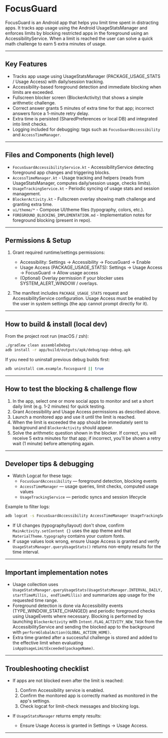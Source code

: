 # FocusGuard

FocusGuard is an Android app that helps you limit time spent in distracting apps. It tracks app usage using the Android UsageStatsManager and enforces limits by blocking restricted apps in the foreground using an AccessibilityService. When a limit is reached the user can solve a quick math challenge to earn 5 extra minutes of usage.

---

## Key Features

- Tracks app usage using UsageStatsManager (PACKAGE_USAGE_STATS / Usage Access) with daily/session tracking.
- Accessibility-based foreground detection and immediate blocking when limits are exceeded.
- Fullscreen blocker screen (BlockerActivity) that shows a simple arithmetic challenge.
- Correct answer grants 5 minutes of extra time for that app; incorrect answers force a 1-minute retry delay.
- Extra time is persisted (SharedPreferences or local DB) and integrated into limit checks.
- Logging included for debugging: tags such as `FocusGuardAccessibility` and `AccessTimeManager`.

---

## Files and Components (high level)

- `FocusGuardAccessibilityService.kt` - AccessibilityService detecting foreground app changes and triggering blocks.
- `AccessTimeManager.kt` - Usage tracking and helpers (reads from UsageStatsManager, computes daily/session usage, checks limits).
- `UsageTrackingService.kt` - Periodic syncing of usage stats and session management.
- `BlockerActivity.kt` - Fullscreen overlay showing math challenge and granting extra time.
- `ui/theme/*` - Compose UI/theme files (typography, colors, etc.).
- `FOREGROUND_BLOCKING_IMPLEMENTATION.md` - Implementation notes for foreground blocking (present in repo).

---

## Permissions & Setup

1. Grant required runtime/settings permissions:
   - Accessibility: Settings → Accessibility → FocusGuard → Enable
   - Usage Access (PACKAGE_USAGE_STATS): Settings → Usage Access → FocusGuard → Allow usage access
   - (Optional) Overlay permission if your blocker uses SYSTEM_ALERT_WINDOW / overlays.

2. The manifest includes `PACKAGE_USAGE_STATS` request and AccessibilityService configuration. Usage Access must be enabled by the user in system settings (the app cannot prompt directly for it).

---

## How to build & install (local dev)

From the project root run (macOS / zsh):

```bash
./gradlew clean assembleDebug
adb install -r app/build/outputs/apk/debug/app-debug.apk
```

If you need to uninstall previous debug builds first:

```bash
adb uninstall com.example.focusguard || true
```

---

## How to test the blocking & challenge flow

1. In the app, select one or more social apps to monitor and set a short daily limit (e.g. 1-2 minutes) for quick testing.
2. Grant Accessibility and Usage Access permissions as described above.
3. Launch a monitored app and use it until the limit is reached.
4. When the limit is exceeded the app should be immediately sent to background and `BlockerActivity` should appear.
5. Solve the arithmetic question shown in the blocker. If correct, you will receive 5 extra minutes for that app; if incorrect, you'll be shown a retry wait (1 minute) before attempting again.

---

## Developer tips & debugging

- Watch Logcat for these tags:
  - `FocusGuardAccessibility` — foreground detection, blocking events
  - `AccessTimeManager` — usage queries, limit checks, computed usage values
  - `UsageTrackingService` — periodic syncs and session lifecycle

Example to filter logs:

```bash
adb logcat -s FocusGuardAccessibility AccessTimeManager UsageTrackingService
```

- If UI changes (typography/layout) don't show, confirm `MainActivity.setContent {}` uses the app theme and that `MaterialTheme.typography` contains your custom fonts.
- If usage values look wrong, ensure Usage Access is granted and verify `UsageStatsManager.queryUsageStats()` returns non-empty results for the time interval.

---

## Important implementation notes

- Usage collection uses `UsageStatsManager.queryUsageStats(UsageStatsManager.INTERVAL_DAILY, startTimeMillis, endTimeMillis)` and summarizes app usage for the requested time range.
- Foreground detection is done via Accessibility events (TYPE_WINDOW_STATE_CHANGED) and periodic foreground checks using UsageEvents where necessary. Blocking is performed by launching `BlockerActivity` with `Intent.FLAG_ACTIVITY_NEW_TASK` from the AccessibilityService and sending the blocked app to the background with `performGlobalAction(GLOBAL_ACTION_HOME)`.
- Extra time granted after a successful challenge is stored and added to the effective limit when evaluating `isAppUsageLimitExceeded(packageName)`.

---

## Troubleshooting checklist

- If apps are not blocked even after the limit is reached:
  1. Confirm Accessibility service is enabled.
  2. Confirm the monitored app is correctly marked as monitored in the app's settings.
  3. Check logcat for limit-check messages and blocking logs.

- If `UsageStatsManager` returns empty results:
  - Ensure Usage Access is granted in Settings → Usage Access.

---


